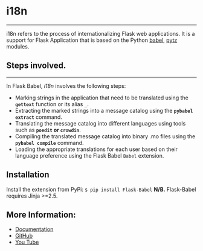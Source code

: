  # i18n
---
i18n refers to the process of internationalizing Flask web applications. It is a support for Flask Application that is based on the Python [babel](https://babel.pocoo.org/en/latest/), [pytz](https://pythonhosted.org/pytz/) modules.

## Steps involved.
--- 
In Flask Babel, *i18n* involves the following steps:
* Marking strings in the application that need to be translated using the **`gettext`** function or its alias `_`.
* Extracting the marked strings into a message catalog using the **`pybabel extract`** command.
* Translating the message catalog into different languages using tools such as **`poedit` or `crowdin`**.
* Compiling the translated message catalog into binary .mo files using the **`pybabel compile`** command.
* Loading the appropriate translations for each user based on their language preference using the Flask Babel `Babel` extension.

## Installation
Install the extension from PyPi:
    `$ pip install Flask-Babel`
**N/B.**
Flask-Babel requires Jinja >=2.5.

## More Information:
* [Documentation](https://python-babel.github.io/flask-babel/)
* [GitHub](https://github.com/python-babel/flask-babel)
* [You Tube](https://www.youtube.com/watch?v=7Zfp2s1JBW)

